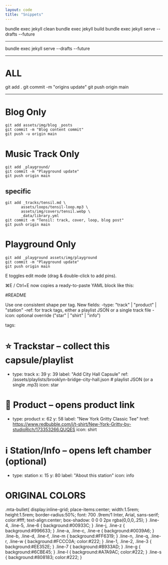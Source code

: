```yaml
---
layout: code
title: "Snippets"
---
```


bundle exec jekyll clean
bundle exec jekyll build
bundle exec jekyll serve --drafts --future

---

bundle exec jekyll serve --drafts --future

---

# ALL

git add .
git commit -m "origins update"
git push origin main

---

# Blog Only

```
git add assets/img/blog _posts
git commit -m "Blog content commit"
git push -u origin main
```

# Music Track Only

```
git add _playground/
git commit -m "Playground update"
git push origin main

```

## specific

```
git add _tracks/tensil.md \
       assets/loops/tensil-loop.mp3 \
       assets/img/covers/tensil.webp \
       _data/library.yml
git commit -m "Tensil: track, cover, loop, blog post"
git push origin main

```

# Playground Only

```
git add _playground assets/img/playground
git commit -m "Playground update"
git push origin main
```

E toggles edit mode (drag & double-click to add pins).

⌘E / Ctrl+E now copies a ready-to-paste YAML block like this:



#README

Use one consistent shape per tag. New fields:
-type: "track" | "product" | "station"
-ref: for track tags, either a playlist JSON or a single track file
-icon: optional override ("star" | "shirt" | "info")


tags:
  # ⭐ Trackstar – collect this capsule/playlist
  - type: track
    x: 39
    y: 39
    label: "Add City Hall Capsule"
    ref: /assets/playlists/brooklyn-bridge-city-hall.json  # playlist JSON (or a single .mp3)
    icon: star

  # 👕 Product – opens product link
  - type: product
    x: 62
    y: 58
    label: "New York Gritty Classic Tee"
    href: https://www.redbubble.com/i/t-shirt/New-York-Gritty-by-studioRich/173353266.QUQES
    icon: shirt

  # ℹ️ Station/Info – opens left chamber (optional)
  - type: station
    x: 15
    y: 80
    label: "About this station"
    icon: info


# ORIGINAL COLORS
.mta-bullet{ display:inline-grid; place-items:center; width:1.5rem; height:1.5rem; border-radius:50%; font: 700 .9rem/1 Inter, Arial, sans-serif; color:#fff; text-align:center; box-shadow: 0 0 0 2px rgba(0,0,0,.25); } .line-4, .line-5, .line-6 { background:#00933C; } .line-j, .line-z { background:#996633; } .line-a, .line-c, .line-e { background:#0039A6; } .line-b, .line-d, .line-f, .line-m { background:#FF6319; } .line-n, .line-q, .line-r, .line-w { background:#FCCC0A; color:#222; } .line-1, .line-2, .line-3 { background:#EE352E; } .line-7 { background:#B933AD; } .line-g { background:#6CBE45; } .line-l { background:#A7A9AC; color:#222; } .line-s { background:#808183; color:#222; }
